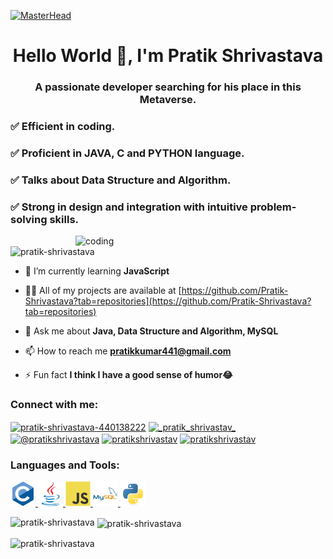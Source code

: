 [![MasterHead](https://www.insurancejournal.com/app/uploads/2022/11/Metaverse-bigstock-scaled.jpg)](https://Pratik-Shrivastava.io)
<h1 align="center">Hello World 👋, I'm Pratik Shrivastava</h1>
<h3 align="center"> A passionate developer searching for his place in this Metaverse.</h3>

<h3 align="left">✅ Efficient in coding.</h3>
<h3 align="left">✅ Proficient in JAVA, C and PYTHON language.</h3>
<h3 align="left">✅ Talks about Data Structure and Algorithm.</h3>
<h3 align="left">✅ Strong in design and integration with intuitive problem-solving skills.</h3>

<img align="right" alt="coding" width="400" src="https://cdn.dribbble.com/users/1162077/screenshots/3848914/programmer.gif">

<p align="left"> <img src="https://komarev.com/ghpvc/?username=pratik-shrivastava&label=Profile%20views&color=0e75b6&style=flat" alt="pratik-shrivastava" /> </p>

- 🌱 I’m currently learning **JavaScript**

- 👨‍💻 All of my projects are available at [https://github.com/Pratik-Shrivastava?tab=repositories](https://github.com/Pratik-Shrivastava?tab=repositories)

- 💬 Ask me about **Java, Data Structure and Algorithm, MySQL**

- 📫 How to reach me **pratikkumar441@gmail.com**

- ⚡ Fun fact **I think I have a good sense of humor😂**

<h3 align="left">Connect with me:</h3>
<p align="left">
<a href="https://linkedin.com/in/pratik-shrivastava-440138222" target="blank"><img align="center" src="https://raw.githubusercontent.com/rahuldkjain/github-profile-readme-generator/master/src/images/icons/Social/linked-in-alt.svg" alt="pratik-shrivastava-440138222" height="30" width="40" /></a>
<a href="https://instagram.com/_pratik_shrivastav_" target="blank"><img align="center" src="https://raw.githubusercontent.com/rahuldkjain/github-profile-readme-generator/master/src/images/icons/Social/instagram.svg" alt="_pratik_shrivastav_" height="30" width="40" /></a>
<a href="https://medium.com/@pratikshrivastava" target="blank"><img align="center" src="https://raw.githubusercontent.com/rahuldkjain/github-profile-readme-generator/master/src/images/icons/Social/medium.svg" alt="@pratikshrivastava" height="30" width="40" /></a>
<a href="https://codeforces.com/profile/pratikshrivastav" target="blank"><img align="center" src="https://raw.githubusercontent.com/rahuldkjain/github-profile-readme-generator/master/src/images/icons/Social/codeforces.svg" alt="pratikshrivastav" height="30" width="40" /></a>
<a href="https://auth.geeksforgeeks.org/user/pratikshrivastav" target="blank"><img align="center" src="https://raw.githubusercontent.com/rahuldkjain/github-profile-readme-generator/master/src/images/icons/Social/geeks-for-geeks.svg" alt="pratikshrivastav" height="30" width="40" /></a>
</p>

<h3 align="left">Languages and Tools:</h3>
<p align="left"> <a href="https://www.cprogramming.com/" target="_blank" rel="noreferrer"> <img src="https://raw.githubusercontent.com/devicons/devicon/master/icons/c/c-original.svg" alt="c" width="40" height="40"/> </a> <a href="https://www.java.com" target="_blank" rel="noreferrer"> <img src="https://raw.githubusercontent.com/devicons/devicon/master/icons/java/java-original.svg" alt="java" width="40" height="40"/> </a> <a href="https://developer.mozilla.org/en-US/docs/Web/JavaScript" target="_blank" rel="noreferrer"> <img src="https://raw.githubusercontent.com/devicons/devicon/master/icons/javascript/javascript-original.svg" alt="javascript" width="40" height="40"/> </a> <a href="https://www.mysql.com/" target="_blank" rel="noreferrer"> <img src="https://raw.githubusercontent.com/devicons/devicon/master/icons/mysql/mysql-original-wordmark.svg" alt="mysql" width="40" height="40"/> </a> <a href="https://www.python.org" target="_blank" rel="noreferrer"> <img src="https://raw.githubusercontent.com/devicons/devicon/master/icons/python/python-original.svg" alt="python" width="40" height="40"/> </a> </p>

<p><img align="left" src="https://github-readme-stats.vercel.app/api/top-langs?username=pratik-shrivastava&show_icons=true&locale=en&layout=compact" alt="pratik-shrivastava" /></p>

<p>&nbsp;<img align="center" src="https://github-readme-stats.vercel.app/api?username=pratik-shrivastava&show_icons=true&locale=en" alt="pratik-shrivastava" /></p>

<p><img align="center" src="https://github-readme-streak-stats.herokuapp.com/?user=pratik-shrivastava&" alt="pratik-shrivastava" /></p>
